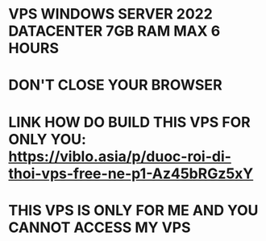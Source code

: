 # VPS WINDOWS SERVER 2022 DATACENTER 7GB RAM MAX 6 HOURS
# DON'T CLOSE YOUR BROWSER
# LINK HOW DO BUILD THIS VPS FOR ONLY YOU: https://viblo.asia/p/duoc-roi-di-thoi-vps-free-ne-p1-Az45bRGz5xY
# THIS VPS IS ONLY FOR ME AND YOU CANNOT ACCESS MY VPS
